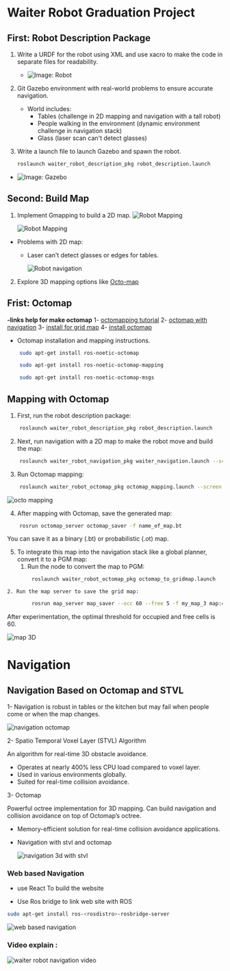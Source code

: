 # Waiter Robot Graduation Project

## First: Robot Description Package

1. Write a URDF for the robot using XML and use xacro to make the code in separate files for readability.
   - ![Image: Robot](https://github.com/Ahmed-M0ataz/waiter_robot_stvl_octomap_navigation/blob/master/waiter_robot_description_pkg/media/waiter_robot.png)

2. Git Gazebo environment with real-world problems to ensure accurate navigation.
   - World includes:
     - Tables (challenge in 2D mapping and navigation with a tall robot)
     - People walking in the environment (dynamic environment challenge in navigation stack)
     - Glass (laser scan can't detect glasses)

3. Write a launch file to launch Gazebo and spawn the robot.
    ```bash
    roslaunch waiter_robot_description_pkg robot_description.launch
    ```
- ![Image: Gazebo](https://github.com/Ahmed-M0ataz/waiter_robot_stvl_octomap_navigation/blob/master/waiter_robot_description_pkg/media/waiter_robot_world.png)

## Second: Build Map

1. Implement Gmapping to build a 2D map.
   ![Robot Mapping](https://github.com/Ahmed-M0ataz/waiter_robot_stvl_octomap_navigation/blob/master/waiter_robot_gmapping_pkg/media/mapping_cafe.png)

    ![Robot Mapping](https://github.com/Ahmed-M0ataz/waiter_robot_stvl_octomap_navigation/blob/master/waiter_robot_gmapping_pkg/media/map_cafe_2d.png)

- Problems with 2D map:
  - Laser can't detect glasses or edges for tables.

    ![Robot navigation](https://github.com/Ahmed-M0ataz/waiter_robot_stvl_octomap_navigation/blob/master/waiter_robot_gmapping_pkg/media/map_cafe_2d.png)

2. Explore 3D mapping options like [Octo-map](https://github.com/OctoMap/octomap_mapping) 

## Frist: Octomap

**-links help for make octomap**
1- [octomapping tutorial](https://www.youtube.com/watch?v=dF2mlKJqkUg)
2- [octomap with navigation](https://answers.ros.org/question/286337/octomap-navigation-how-to/)
3- [install for grid map](https://github.com/anybotics/grid_map)
4- [install octomap](https://answers.ros.org/question/270186/errorcannot-launch-node-octomap_serveroctomap_server_node/)

- Octomap installation and mapping instructions.

```bash
    sudo apt-get install ros-noetic-octomap    
```

```bash
    sudo apt-get install ros-noetic-octomap-mapping
```

```bash
    sudo apt-get install ros-noetic-octomap-msgs
```

## Mapping with Octomap

1. First, run the robot description package:

```bash
    roslaunch waiter_robot_description_pkg robot_description.launch
```

2. Next, run navigation with a 2D map to make the robot move and build the map:

```bash
    roslaunch waiter_robot_navigation_pkg waiter_navigation.launch --screen 2> >(grep -Ev 'TF_REPEATED_DATA|buffer_core.cpp' | grep -v '^$')
```

3. Run Octomap mapping:
```bash
    roslaunch waiter_robot_octomap_pkg octomap_mapping.launch --screen 2> >(grep -Ev 'TF_REPEATED_DATA|buffer_core.cpp' | grep -v '^$')
```

   ![octo mapping](https://github.com/Ahmed-M0ataz/waiter_robot_stvl_octomap_navigation/blob/master/waiter_robot_octomap_pkg/media/octomap_mapping.png)

4. After mapping with Octomap, save the generated map:

```bash
    rosrun octomap_server octomap_saver -f name_of_map.bt
```

   You can save it as a binary (.bt) or probabilistic (.ot) map.


5. To integrate this map into the navigation stack like a global planner, convert it to a PGM map:
    1. Run the node to convert the map to PGM:

```bash
        roslaunch waiter_robot_octomap_pkg octomap_to_gridmap.launch
```
    2. Run the map server to save the grid map:
```bash
        rosrun map_server map_saver --occ 60 --free 5 -f my_map_3 map:=/grid_map_visualization/elevation_grid
```

   After experimentation, the optimal threshold for occupied and free cells is 60.

   ![map 3D](https://github.com/Ahmed-M0ataz/waiter_robot_stvl_octomap_navigation/blob/master/waiter_robot_octomap_pkg/media/octo_map_2d.png)



# Navigation

## Navigation Based on Octomap and STVL


1- Navigation is robust in tables or the kitchen but may fail when people come or when the map changes.

   ![navigation octomap](https://github.com/Ahmed-M0ataz/waiter_robot_stvl_octomap_navigation/blob/master/waiter_robot_octomap_pkg/media/octomap_grid_navigation.gif)

2- Spatio Temporal Voxel Layer (STVL) Algorithm

An algorithm for real-time 3D obstacle avoidance.

- Operates at nearly 400% less CPU load compared to voxel layer.
- Used in various environments globally.
- Suited for real-time collision avoidance.


3- Octomap

Powerful octree implementation for 3D mapping. Can build navigation and collision avoidance on top of Octomap’s octree.

- Memory-efficient solution for real-time collision avoidance applications.


- Navigation with stvl and octomap 

    ![navigation 3d with stvl](https://github.com/Ahmed-M0ataz/waiter_robot_stvl_octomap_navigation/blob/master/waiter_robot_octomap_pkg/media/octomap_grid_navigation.gif)


### Web based Navigation

- use React To build the website 

- Use Ros bridge to link web site with ROS
```bash
sudo apt-get install ros-<rosdistro>-rosbridge-server

```

![web based navigation](https://github.com/Ahmed-M0ataz/waiter_robot_stvl_octomap_navigation/blob/master/waiter_robot_octomap_pkg/media/web_based_navigation.gif)
### Video explain :

![waiter robot navigation video](https://github.com/Ahmed-M0ataz/waiter_robot_stvl_octomap_navigation/blob/master/waiter_robot_octomap_pkg/media/octomap_grid_navigation.gif)